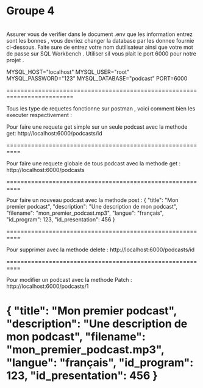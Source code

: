 
 
=========================================================================
<br> Groupe 4 <br>
=========================================================================



<br>Assurer vous de verifier dans le document .env que les information entrez sont les bonnes , vous devriez changer la database par les donnee fournie ci-dessous. Faite sure de entrez votre nom dutilisateur ainsi que votre mot de passe sur SQL Workbench . Utiliser sil vous plait le port 6000 pour notre projet . <br>


MYSQL_HOST="localhost"
MYSQL_USER="root"
MYSQL_PASSWORD="123"
MYSQL_DATABASE="podcast"
PORT=6000


=========================================================================


Tous les type de requetes fonctionne sur postman , voici comment bien les executer respectivement : 


Pour faire une requete get simple sur un seule podcast avec la methode get:
http://localhost:6000/podcasts/id


==========================================================


Pour faire une requete globale de tous podcast avec la methode get :
http://localhost:6000/podcasts



==========================================================



Pour faire un nouveau podcast avec la methode post : 
{
  "title": "Mon premier podcast",
  "description": "Une description de mon podcast",
  "filename": "mon_premier_podcast.mp3",
  "langue": "français",
  "id_program": 123,
  "id_presentation": 456
}


==========================================================

Pour supprimer avec la methode delete :
http://localhost:6000/podcasts/id


==========================================================

Pour modifier un podcast avec la methode Patch : 
http://localhost:6000/podcasts/1

{
  "title": "Mon premier podcast",
  "description": "Une description de mon podcast",
  "filename": "mon_premier_podcast.mp3",
  "langue": "français",
  "id_program": 123,
  "id_presentation": 456
}
<br>
==========================================================

